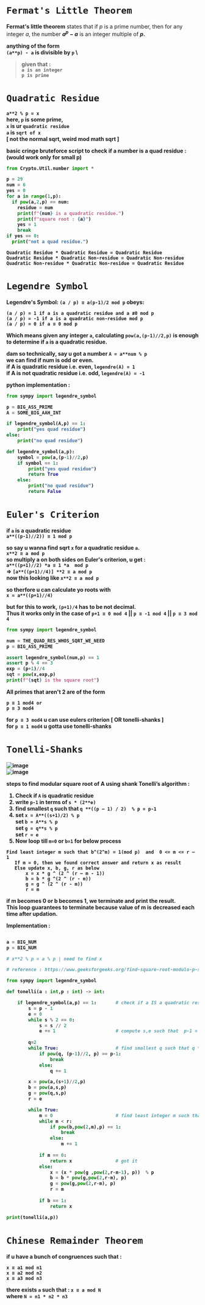 # `Fermat's Little Theorem`

<p><b>Fermat's little theorem</b> states that if <span class="texhtml mvar" style="font-style:italic;">p</span> is a prime number</a>, then for any integer</a> <span class="texhtml mvar" style="font-style:italic;">a</span>, the number <b><span class="texhtml"><i>a</i><sup><i>p</i></sup> − <i>a</i></span></b> is an integer multiple of <span class="texhtml mvar" style="font-style:italic;"><b>p</span>. 
</p>

anything of the form \
`(a**p) - a` is divisible by `p` \
> given that : \
> `a is an integer` \
> `p is prime`



# `Quadratic Residue`



`a**2 % p = x` \
here, `p` is some prime, \
**`x`** is ur **`quadratic residue`** \
`a` is `sqrt of x` \
**[ not the normal sqrt, weird mod math sqrt ]**

basic cringe bruteforce script to check if a number is a quad residue :
(would work only for small p)
```python
from Crypto.Util.number import *

p = 29
num = 6
yes = 0
for a in range(1,p):
  if pow(a,2,p) == num:
    residue = num
    print(f"{num} is a quadratic residue.")
    print(f"square root : {a}")
    yes = 1
    break
if yes == 0:
  print("not a quad residue.")
```

```
Quadratic Residue * Quadratic Residue = Quadratic Residue
Quadratic Residue * Quadratic Non-residue = Quadratic Non-residue
Quadratic Non-residue * Quadratic Non-residue = Quadratic Residue
```

# `Legendre Symbol`



Legendre's Symbol: `(a / p) ≡ a(p-1)/2 mod p` obeys:
```
(a / p) = 1 if a is a quadratic residue and a ≢0 mod p
(a / p) = -1 if a is a quadratic non-residue mod p
(a / p) = 0 if a ≡ 0 mod p
```
Which means given any integer `a`, calculating `pow(a,(p-1)//2,p)` is enough to determine if `a` is a quadratic residue. 


dam so technically, say u got a number `A = a**num % p` \
we can find if num is odd or even. \
if A is quadratic residue i.e. even, `legendre(A) = 1` \
if A is not quadratic residue i.e. odd, `legendre(A) = -1`

python implementation : 
```python
from sympy import legendre_symbol

p = BIG_ASS_PRIME
A = SOME_BIG_AAH_INT

if legendre_symbol(A,p) == 1:
    print("yes quad residue")
else:
    print("no quad residue")
```
```python
def legendre_symbol(a,p):
    symbol = pow(a,(p-1)//2,p)
    if symbol == 1:
        print("yes quad residue")
        return True
    else:
        print("no quad residue")
        return False
```

# `Euler's Criterion` 



if `a` is a quadratic residue \
`a**((p-1)//2)) ≡ 1 mod p` 

so say u wanna find sqrt `x` for a quadratic residue `a`. \
`x**2 ≡ a mod p` \
so multiply a on both sides on Euler's criterion, u get : \
`a**((p+1)//2) *a ≡ 1 *a  mod p` \
=> `[a**((p+1)//4)] **2 ≡ a mod p` \
now this looking like `x**2 ≡ a mod p`

so therfore u can calculate yo roots with \
**` x = a**((p+1)//4) `**

but for this to work, `(p+1)/4` has to be not decimal. \
**Thus it works only in the case of `p+1 ≡ 0 mod 4` || `p ≡ -1 mod 4` || `p ≡ 3 mod 4`**

```python
from sympy import legendre_symbol

num = THE_QUAD_RES_WHOS_SQRT_WE_NEED
p = BIG_ASS_PRIME

assert legendre_symbol(num,p) == 1
assert p % 4 == 3
exp = (p+1)//4
sqt = pow(x,exp,p)
print(f"{sqt} is the square root")
```
All primes that aren't 2 are of the form 
```
p ≡ 1 mod4 or 
p ≡ 3 mod4
```

for `p ≡ 3 mod4` u can use eulers criterion [ OR tonelli-shanks ]\
for `p ≡ 1 mod4` u gotta use tonelli-shanks 


# `Tonelli-Shanks`


![image](https://github.com/user-attachments/assets/a9a3387d-c0e0-4cbf-be0f-dbce63ec9d65) \
![image](https://github.com/user-attachments/assets/6bf32abc-67d8-421c-ae0d-6ec6e39d3b51)


steps to find modular square root of A using shank Tonelli’s algorithm :

1. Check if `A` is quadratic residue
2. write `p-1` in terms of `s * (2**e)`
3. find smallest `q` such that `q **((p – 1) / 2)  % p = p-1 `
4. set `x = A**((s+1)/2) % p` \
   set `b = A**s % p` \
   set `g = q**s % p` \
   set `r = e`
5. Now loop till `m=0` or `b=1` for below process
```
Find least integer m such that b^(2^m) = 1(mod p)  and  0 <= m <= r – 1 
   If m = 0, then we found correct answer and return x as result
   Else update x, b, g, r as below
       x = x * g ^ (2 ^ (r – m - 1))
       b = b * g ^(2 ^ (r - m))
       g = g ^ (2 ^ (r - m))
       r = m
```
 if m becomes 0 or b becomes 1, we terminate and print the result.  \
 This loop guarantees to terminate because value of m is decreased each time after updation.

Implementation : 
```python

a = BIG_NUM
p = BIG_NUM

# x**2 % p = a % p | need to find x

# reference : https://www.geeksforgeeks.org/find-square-root-modulo-p-set-2-shanks-tonelli-algorithm/

from sympy import legendre_symbol

def tonelli(a : int,p : int) -> int: 

    if legendre_symbol(a,p) == 1:       # check if a IS a quadratic residue
        s = p - 1
        e = 0
        while s % 2 == 0:
            s = s // 2
            e += 1                      # compute s,e such that  p-1 = s * (2**e)
        
        q=2
        while True:                     # find smallest q such that q **((p – 1) / 2)  % p = p-1 
            if pow(q, (p-1)//2, p) == p-1:
                break
            else:
                q += 1

        x = pow(a,(s+1)//2,p)
        b = pow(a,s,p)
        g = pow(q,s,p)
        r = e

        while True:  
            m = 0                       # find least integer m such that b^(2^m) = 1(mod p)  and  0 <= m <= r – 1 
            while m < r:                        
                if pow(b,pow(2,m),p) == 1:  
                    break
                else:
                    m += 1
            
            if m == 0:
                return x                # got it
            else:
                x = (x * pow(g ,pow(2,r-m-1), p))  % p
                b = b * pow(g,pow(2,r-m), p)
                g = pow(g,pow(2,r-m), p)
                r = m
            
            if b == 1:
                return x

print(tonelli(a,p))
```

# `Chinese Remainder Theorem`

if u have a bunch of congruences such that : 
```
x ≡ a1 mod n1
x ≡ a2 mod n2
x ≡ a3 mod n3
```
there exists `a` such that : ` x ≡ a mod N ` \
where `N = n1 * n2 * n3`
